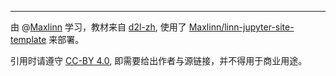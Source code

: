 ---
由 @[Maxlinn](https://github.com/Maxlinn) 学习，教材来自 [d2l-zh](https://zh.d2l.ai/), 使用了 [Maxlinn/linn-jupyter-site-template](https://github.com/Maxlinn/linn-jupyter-site-template) 来部署。

引用时请遵守 [CC-BY 4.0](https://creativecommons.org/licenses/by/4.0/), 即需要给出作者与源链接，并不得用于商业用途。